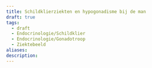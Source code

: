 ```yaml
---
title: Schildklierziekten en hypogonadisme bij de man
draft: true
tags:
  - draft
  - Endocrinologie/Schildklier
  - Endocrinologie/Gonadotroop
  - Ziektebeeld
aliases: 
description:
---
```

